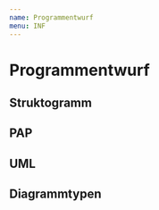 ```yaml
---
name: Programmentwurf
menu: INF
---
```


# Programmentwurf
## Struktogramm
## PAP
## UML
## Diagrammtypen